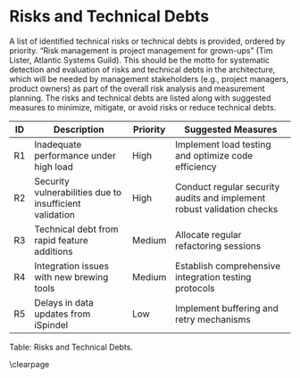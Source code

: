 # Risks and Technical Debts

A list of identified technical risks or technical debts is provided, ordered by priority. “Risk management is project management for grown-ups” (Tim Lister, Atlantic Systems Guild). This should be the motto for systematic detection and evaluation of risks and technical debts in the architecture, which will be needed by management stakeholders (e.g., project managers, product owners) as part of the overall risk analysis and measurement planning. The risks and technical debts are listed along with suggested measures to minimize, mitigate, or avoid risks or reduce technical debts.

| **ID** | **Description** | **Priority** | **Suggested Measures** |
| - | --- | - | --- |
| R1 | Inadequate performance under high load | High | Implement load testing and optimize code efficiency |
| R2 | Security vulnerabilities due to insufficient validation | High | Conduct regular security audits and implement robust validation checks |
| R3 | Technical debt from rapid feature additions | Medium | Allocate regular refactoring sessions |
| R4 | Integration issues with new brewing tools | Medium | Establish comprehensive integration testing protocols |
| R5 | Delays in data updates from iSpindel | Low | Implement buffering and retry mechanisms |

Table: Risks and Technical Debts.


\clearpage
